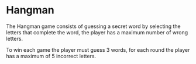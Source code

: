 # Hangman

The Hangman game consists of guessing a secret word by selecting the letters
that complete the word, the player has a maximum number of wrong letters.

To win each game the player must guess 3 words, for each round the player has a
maximum of 5 incorrect letters.
